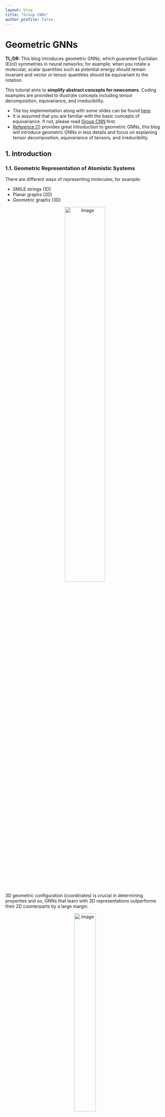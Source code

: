 ```yaml
---
layout: blog
title: "Group CNNs"
author_profile: false
---
```


# Geometric GNNs

**TL;DR:** This blog introduces geometric GNNs, which guarantee Euclidian (E(n)) symmetries in neural networks; for example, when you rotate a molecular, scalar quantities such as potential energy should remain invariant and vector or tensor quantities should be equivariant to the rotation.

This tutorial aims to **simplify abstract concepts for newcomers**. Coding examples are provided to illustrate concepts including tensor decomposition, equivariance, and irreducibility. 

- The toy implementation along with some slides can be found [here](https://github.com/wenhangao21/Tutorials/tree/main/Equivariance).
- It is assumed that you are familiar with the basic concepts of equivariance. If not, please read [Group CNN](https://wenhangao21.github.io/blogs/files/1_gconv/1_gconv/) first.
- [Reference [1]](https://www.chaitjo.com/publication/duval-2023-hitchhikers/) provides great introduction to geometric GNNs, this blog will introduce geometric GNNs in less details and focus on explaining tensor decomposition, equivariance of tensors, and irreducibility.

## 1. Introduction

### 1.1. Geometric Representation of Atomistic Systems

There are different ways of representing molecules; for example:
- SMILE strings (1D)
- Planar graphs (2D)
- Geometric graphs (3D)

<figure style="text-align: center;">
  <img alt="Image" src="https://raw.githubusercontent.com/wenhangao21/wenhangao21.github.io/refs/heads/main/blogs/files/2_geometric_GNNs/representations.png" style="width: 55%; display: block; margin: 0 auto;" />
</figure>

3D geometric configuration (coordinates) is crucial in determining properties and so, GNNs that learn with 3D representations outperforms their 2D counterparts by a large margin.

<figure style="text-align: center;">
  <img alt="Image" src="https://raw.githubusercontent.com/wenhangao21/wenhangao21.github.io/refs/heads/main/blogs/files/2_geometric_GNNs/3d_performance.png" style="width: 40%; display: block; margin: 0 auto;" />
</figure>
  <figcaption style="text-align: center;">GNNs that learn with 3D representations outperforms their 2D counterparts by a large margin. </figcaption>

### 1.2. Graphs and Geometric Graphs

**Graphs** are purely topological objects and **geometric graphs** are a type of graphs where nodes are additionally endowed with <span style="color: red;">geometric information</span>.

<figure style="text-align: center;">
  <img alt="Image" src="https://raw.githubusercontent.com/wenhangao21/wenhangao21.github.io/refs/heads/main/blogs/files/2_geometric_GNNs/geometric_graphs.png" style="width: 55%; display: block; margin: 0 auto;" />
</figure>
  <figcaption style="text-align: center;"> Comparison of graphs and geometric graphs. Figure adopted from [1]. </figcaption>

| Graphs | Geometric Graphs |
|$G = (A,S)$ |$G = (A,S,X,V)$ |
|$A \in \mathbb{R}^{n \times n}:$ Adjacency matrix |$A \in \mathbb{R}^{n \times n}:$ Adjacency matrix |
|$S \in \mathbb{R}^{n \times f}$ : Scalar node features |$S \in \mathbb{R}^{n \times f}$ : Scalar node features |
||$X \in \mathbb{R}^{n \times 3}$ : $xyz$-coordinates |
||$V \in \mathbb{R}^{n \times b \times 3}:$ Geometric features, e.g., velocity|


Here,
- Scalar loosely refers to features without geometric information.
- $n$ is the number of nodes, $f$ and $b$ are the sizes of the scalar and geometric node features, respectively.


### 1.3. Symmetries

We have two types of features: <span style="color: blue;">scalar features</span> and <span style="color: red;">geometric features</span>. We have the following symmetries:

- <span style="color: blue;">Scalar features</span> remain unchanged (invariance).
- <span style="color: red;">Geometric features</span> transform with Euclidean transformations of the system (equivariance).
- Graphs,including geometric graphs, are permutationally equivariant node-wise and invariant graph-wise; it is still the same graph even if the nodes are given in a different order.


<figure style="text-align: center;">
  <img alt="Image" src="https://raw.githubusercontent.com/wenhangao21/wenhangao21.github.io/refs/heads/main/blogs/files/2_geometric_GNNs/symmetries.png" style="width: 75%; display: block; margin: 0 auto;" />
</figure>
  <figcaption style="text-align: center;"> Geometric GNNs should account for all physical symmetries. Figure adopted from [1]. </figcaption>



## 2. Geometric GNNs

### 2.1. GNNs and Geometric Message Passing

Graph Neural Networks (GNNs) are a class of deep learning models designed to operate on graph-structured data by learning node or graph representations through message-passing mechanisms to iteratively update node features to obtain useful hidden representations. In each layer, nodes aggregate information from their neighbors to update their features, allowing GNNs to effectively capture the relational and topological structure of graphs. GNNs are naturally permutation equivariant.

<figure style="text-align: center;">
  <img alt="Image" src="https://raw.githubusercontent.com/wenhangao21/wenhangao21.github.io/refs/heads/main/blogs/files/2_geometric_GNNs/GNN.png" style="width: 75%; display: block; margin: 0 auto;" />
</figure>


- Readers who are not familiar with GNNs are refered to [Stanford CS224W: Machine Learning with Graphs](https://www.youtube.com/playlist?list=PLoROMvodv4rPLKxIpqhjhPgdQy7imNkDn).

For geometric message passing, we condition on geometries. Without loss of generality, let $a_{i j}$ contain geometric information for nodes $i,j$, we can have the following message passing schemes:

$$
\mathbf{m}_{i j}=f_1\left(\mathbf{s}_i, \mathbf{s}_j, a_{ij}\right)
$$



To ensure symmetries
- <span style="color: blue;">Scalar features</span> must be updated in an invariant manner.
- <span style="color: red;">Geometric features</span> must be updated in an equivariant manner.

>　For example, let the relative position be the geometries and $f_1$ be an MLP, the messages $\mathbf{m}_{i j}=f_1\left(\mathbf{s}_i, \mathbf{s}_j, x_j-x_i\right)$ are clearly not equivraiant. 


To make it equivariant (invariant) to $E(3)$, there are in general two directions: <span style="color: blue;">Scalarization</span> and <span style="color: red;">Using Steerable Tensor Features</span>. We term them as <span style="color: blue;">invariant GNNs</span> and <span style="color: red;">equivariant GNNs</span> (Tensor Operations). Invariant GNNs constraint the geometric information that can be utilized, while the other constraints the model operations.

## Scalarization GNNs (Invariant GNNs)

### 2.1. Summarization of Scalarization GNNs

Scalarization networks use invariant quantities as geometries that are conditioned. For example:

- Using relative distances (e.g. SchNet [2]):
	- $\mathbf{m} _{i j}=f_1\left(\mathbf{s}_i, \mathbf{s}_j, d _{i j}\right)$, where $d _{i j}=\left\|x_j-x_i\right\|$
	- $1$-hop, body order $2$, $O(nk)$ to compute invariant quantities with $n$ being the total number of nodes and $k$ being the average degree of a node.
	- This is $E(3)$ invariant, but we limit the expressivity of the model as we cannot distinguish different local geometries. 
	- We cannot distinguish two local neighbourhoods apart using the unordered set of distances only.
	
<figure style="text-align: center;">
  <img alt="Image" src="https://raw.githubusercontent.com/wenhangao21/wenhangao21.github.io/refs/heads/main/blogs/files/2_geometric_GNNs/distance.png" style="width: 20%; display: block; margin: 0 auto;" />
</figure>
  <figcaption style="text-align: center;">The set of distances are the same, but the graphs are different. Image adopted from [1]. </figcaption>
  
- Using relative distances and bond angles (e.g. DimeNet [3]):
	- $\mathbf{m}_ {i j}=f_1\left(s_ i, s_j, d_ {i j}, \sum_{k \in \mathcal{N}_j \backslash\{i\}} f_3\left(s_j, s_k, d _{ij}, d _{j k},\measuredangle i j k\right)\right)$
	- $2$-hop, body order $3$, $O(nk^2)$ to compute invariant quantities
	- This is $E(3)$ invariant, but again we limit the expressivity of the model due to similar reasons.
	
- Using relative distances, bond angles, and torsion angles (e.g. SphereNet [4]):
	- $\boldsymbol{m} _ {i j}=f_1\left(s_i, s_j, d _ {i j}, \sum_{k \in \mathcal{N}_j \backslash\{i\}, l \in \mathcal{N}_k \backslash\{i, j\}} f_3\left(s_k, s_l, d _ {k l}, d _ {i j}, d _ {j k}, \measuredangle i j k, \measuredangle j k l, \measuredangle i j k l\right)\right)$
	- $3$-hop, body order $4$, $O(nk^3)$ to compute invariant quantities
	- This is $SE(3)$ invariant and complete, meaning that it can uniquely determine the 3D configuration of the geometric graph up to $SO(3)$ transformations (Not $E(3)$ because reflections changes the sign of torsians, you can make it $E(3)$ by ignoring the sign). 
	
### 2.2. Pros and Cons

In summary, invariant GNNs update latent representations by scalarizing local geometry information. This is efficient, and we can achieve invariance with simple MLP without specific constraints on the operations or activations we can take. 

Pros:
- Simple usage of network architecture and non-linearities on many-body scalars.
- Great performance on some use-cases (e.g. GemNet on OC20).

Cons:
- Scalability of scalar’s pre-computation. The accounting of higher-order tuples is expensive. 
- Making invariant predictions may still require solving equivariant sub-tasks.
- May lack generalization capabilities (equivariant tasks, multi-domain).

  
## 3. Spherical Tensor GNNs (Equivariant GNNs)

### 3.1. Introduction 

In invariant GNNs, invariants are 'fixed' prior to message passing. In equivariant GNNs, vector/tensor quantities remain available. Equivariant GNNs can also build up invariants 'on the go' during message passing. More layers of message passing can lead to more complex invariants being built up. 

- In invariant GNNs, we work with only scalars $f\left(s_1, s_2, \ldots, s_n\right)$.

- In equivariant GNNs, we work with vectors $f\left(s_1, s_2, \ldots s_n, \boldsymbol{v}_1, \ldots, \boldsymbol{v}_m\right)$.

Instantiation - "Scalar-vector" GNNs:
- Scalar message:

$$
\mathbf{m}_i:=f_1\left(\mathbf{s}_i,\left\|\mathbf{v} _ {\mathbf{i}}\right\|\right) + \sum _ {j \in \mathcal{N}_i} f_2\left(\mathbf{s}_i, \mathbf{s}_j,\left\|\vec{x} _ {i j}\right\|,\left\|\boldsymbol{v}_j\right\|, \vec{x} _ {i j} \cdot \mathbf{v}_j, \vec{x} _ {i j} \cdot \mathbf{v}_i, \mathbf{v}_i \cdot \mathbf{v}_j\right).
$$

- Vector message:

$$
\begin{aligned}
\overrightarrow{\mathbf{m}}_i:=f_3\left(\mathbf{s}_i,\left\|\mathbf{v} _ {\mathbf{i}}\right\|\right) \odot \mathbf{v}_i & +\sum _ {j \in \mathcal{N}_i} f _ 4\left(\mathbf{s}_i, \mathbf{s}_j,\left\|\vec{x} _ {i j}\right\|,\left\|\boldsymbol{v}_j\right\|, \vec{x} _ {i j} \cdot \mathbf{v}_j, \vec{x} _ {i j} \cdot \mathbf{v}_i, \mathbf{v}_i \cdot \mathbf{v}_j\right) \odot \mathbf{v}_j \\
& +\sum _ {j \in \mathcal{N}_i} f_5\left(\mathbf{s}_i, \mathbf{s}_j,\left\|\vec{x} _ {i j}\right\|,\left\|\boldsymbol{v}_j\right\|, \vec{x} _ {i j} \cdot \mathbf{v}_j, \vec{x} _ {i j} \cdot \mathbf{v}_i, \mathbf{v}_i \cdot \mathbf{v}_j\right) \odot \vec{x} _ {i j}.
\end{aligned}
$$
	- where $\vec{x} _ {i j} = \vec{x} _ {j} - \vec{x} _ {i}$ denotes the relative position vector and $\odot$ denotes a scalar-vector multiplication. 

Clearly, we can achieve equivariance while using geometric features $\mathbf{v}_i$-s and $\vec{x} _ {i j}$-s, but we have to constraint the model operations. The high-level idea is to keep track of the "types" of the objects and apply equivariant operations; we treat scalar and vector features separately and ensure that they are maintained the same type through message passing.

As of now, we are constrained to have only scalar or vector features. What about higher order tensors?
 

### 3.2. Catersian Tensors and Tensor Products

A tensor is a multi-dimensional array with directional information. A rank-$n$ *Cartesian tensor* $T$ can be viewed as a multidimensional array with $n$ indices, i.e., $T _ {\mathrm{i} _ 1 \mathrm{i} _ 2 \cdots \mathrm{i} _ n}$ with $i_k \in$ $\{1,2,3\}$ for $\forall k \in\{1, \cdots, n\}$. Furthermore, each index of $T _ {i_1 i_2 \cdots i_n}$ transformsindependently as a vector under rotation.

<figure style="text-align: center;">
  <img alt="Image" src="https://raw.githubusercontent.com/wenhangao21/wenhangao21.github.io/refs/heads/main/blogs/files/2_geometric_GNNs/cartesian_tensors.png" style="width: 50%; display: block; margin: 0 auto;" />
</figure>

- For a rotation represented by an orthogonal matrix $R$ , the components of $T$ transform as follows:

$$
T_{i_1^{\prime} i_2^{\prime} \cdots i_n^{\prime}}=\sum _ {i_1, i_2, \ldots, i_n} R _ {i_1^{\prime} i_1} R _ {i_2^{\prime} i_2} \cdots R _ {i_n^{\prime} i_n} T _ {i_1 i_2 \cdots i_n}.
$$ 


Equivalently, in index notation with Einstein summation convention, this can be written compactly as (refered to this [StackOverflow Post](https://stackoverflow.com/questions/26089893/understanding-numpys-einsum) for einsum operations):

$$
T_{i_1^{\prime} i_2^{\prime} \cdots i_n^{\prime}}=R _ {i_1^{\prime} i_1} R _ {i_2^{\prime} i_2} \cdots R _ {i_n^{\prime} i_n} T _ {i_1 i_2 \cdots i_n}.
$$

A vector (rank-$1$ tensor) $v$ in 3D Euclidean space $\mathbb{R}^3$ can be expressed in the familiar Cartesian coordinate system in the standard basis:

$$
\mathbf{e} _ x=\left(\begin{array}{l}1 \\\ 0 \\\ 0\end{array}\right) \mathbf{e} _ y=\left(\begin{array}{l}0 \\\ 1 \\\ 0\end{array}\right) \mathbf{e} _ z=\left(\begin{array}{l}0 \\\ 0 \\\ 1\end{array}\right).
$$

When you perform the tensor (or outer) product of two vectors in $\mathbb{R}^3$, you obtain a matrix (or a rank2 tensor). If you have two vectors 

$$\mathbf{u}=\left(\begin{array}{c}u_x \\\ u_y \\\ u_z\end{array}\right) \text{ and }\mathbf{v}=\left(\begin{array}{c}v_x \\\ v_y \\\ v_z\end{array}\right),$$

their tensor product $\mathbf{u} \otimes \mathbf{v}$ is given by:

$$
\mathbf{u} \otimes \mathbf{v}=\left(\begin{array}{c}
u_x \\
u_y \\
u_z
\end{array}\right) \otimes\left(\begin{array}{c}
v_x \\
v_y \\
v_z
\end{array}\right)=\left(\begin{array}{lll}
u_x v_x & u_x v_y & u_x v_z \\
u_y v_x & u_y v_y & u_y v_z \\
u_z v_x & u_z v_y & u_z v_z
\end{array}\right)
$$

FYI: The definition of outer product of two functions: $(f \otimes g)(x, y)=f(x) g(y)$.

In terms of basis, if $\mathbf{u}$ and $\mathbf{v}$ are expressed in the standard basis $\{\mathbf{e}_x, \mathbf{e}_y, \mathbf{e}_z\}$, the resulting tensor product $\mathbf{u} \otimes \mathbf{v}$ can be viewed as a linear combination of the outer products of the basis vectors:

$$
\begin{gathered}
\mathbf{u} \otimes \mathbf{v}=u_x v_x\left(\mathbf{e}_x \otimes \mathbf{e}_x\right)+u_x v_y\left(\mathbf{e}_x \otimes \mathbf{e}_y\right)+u_x v_z\left(\mathbf{e}_x \otimes \mathbf{e}_z\right)+u_y v_x\left(\mathbf{e}_y \otimes \mathbf{e}_x\right)+u_y v_y\left(\mathbf{e}_y \otimes \mathbf{e}_y\right)+u_y v_z\left(\mathbf{e}_y \otimes \mathbf{e}_z\right)+u_z v_x\left(\mathbf{e}_z \otimes \mathbf{e}_x\right) \\
+u_z v_y\left(\mathbf{e}_z \otimes \mathbf{e}_y\right)+u_z v_z\left(\mathbf{e}_z \otimes \mathbf{e}_z\right)
\end{gathered}
$$


The basis are given by:

$$
\mathbf{e}_x \otimes \mathbf{e}_x=\left(\begin{array}{ccc}
1 & 0 & 0 \\
0 & 0 & 0 \\
0 & 0 & 0
\end{array}\right), \mathbf{e}_x \otimes \mathbf{e}_y=\left(\begin{array}{ccc}
0 & 1 & 0 \\
0 & 0 & 0 \\
0 & 0 & 0
\end{array}\right), \mathbf{e}_x \otimes \mathbf{e}_z=\left(\begin{array}{lll}
0 & 0 & 1 \\
0 & 0 & 0 \\
0 & 0 & 0
\end{array}\right), \mathbf{e}_y \otimes \mathbf{e}_x=\left(\begin{array}{ccc}
0 & 0 & 0 \\
1 & 0 & 0 \\
0 & 0 & 0
\end{array}\right), \ldots.
$$



### 3.3. Representations and Irreducibility

A *representation* $\rho: G \rightarrow G L(V)$ is a group homomorphism from G to the general linear group $G L(V)$. That is, $\rho(g)$ is a linear transformation parameterized by group elements $g \in G$ that transforms some vector $\mathbf{v} \in V$ (e.g. an image or a tensor) such that

$$
\rho\left(g^{\prime}\right) \circ \rho(g)[\mathbf{v}]=\rho\left(g^{\prime} \cdot g\right)[\mathbf{v}].
$$

> Example: The representation of $SO(3)$ acting on a geometric 3D vector is a $3 \times 3$ orthogonal matrices with determinant $1$.

A representation $\rho: G \rightarrow G L(V)$ is said to be *irreducible* if there are no proper non-zero subspaces $W$ of $V$ that are invariant under all group actions, i.e., $\rho(g) W \subseteq W$ for all $g \in G$. In other words, $V$ cannot be split into smaller subspaces that are individually invariant under the group action.

If a representation is reducible, it can be *decomposed* into a direct sum of irreducible representations (irreps). A block diagonal matrix can represent the direct sum of the matrices that lie along the diagonal. An irreducible representation cannot be decomposed further in this way.
> Note: A block diagonal matrix does not necessarily indicate irreducibility; it might be further reduced or decomposed.

Irreducible representations are the "building blocks" of more complex representations. Representations are decomposed into indepedent simpler parts.

The representations of rotations for rank-$2$ Catersian tensors are generally reducible. Let $R$ be a rotation matrix for rank-$1$ Catersian tensors, we can write the representation on rank-$2$ Catersian tensors as $R_2 \in \mathbb{R}^{3\times 3\times 3\times3} = R \otimes R$. Here we losely abuse the notation $\otimes$ to denote $(A \otimes B)_{i j, k l}=a_{i j} \cdot b_{k l}$, it is more formally known as the Kronecker product. For details, refer to the [implementation](https://github.com/wenhangao21/Tutorials/tree/main/Equivariance) provided. 

<figure style="text-align: center;">
  <img alt="Image" src="https://raw.githubusercontent.com/wenhangao21/wenhangao21.github.io/refs/heads/main/blogs/files/2_geometric_GNNs/reducible_irreducible.png" style="width: 50%; display: block; margin: 0 auto;" />
</figure>
<figcaption style="text-align: center;">Left: Visualization of the representation of a rotation on rank-$2$ Cartesian tensors. Right: Visualization of the representation after decomposition. </figcaption>

### 3.4. Decomposing Cartesian Tensors into Spherical Tensors

Now, as before, if we wish to maintain equivariance through message passing, we have to treat each rank separately. A general strategy is to treat each tensors as an entity and apply a single weight on it. However, the size of the tensor grow exponentially as the rank of the tensor, and it does not scale well. We can decompose the Cartesian tensor space into simpler parts (a direct sum of some subspaces).
  
- Each subspace acts independently under the actions of the rotation group (irreducible representations).
- Tensors in each subspace have the same "type".
- Like scalar-vector networks, we apply equivariant operations to each type.

<figure style="text-align: center;">
  <img alt="Image" src="https://raw.githubusercontent.com/wenhangao21/wenhangao21.github.io/refs/heads/main/blogs/files/2_geometric_GNNs/decomposition_rank2.png" style="width: 40%; display: block; margin: 0 auto;" />
</figure>
<figcaption style="text-align: center;">Example: Decomposing a rank-2 Cartesian tensor into Spherical tensors. </figcaption>

Specifically, this process is a change of basis.

---

**Change of Basis**:

Let $\vec{v} \in V$ be a vector. Fix a basis $\{e _ 1, \ldots, e _ n\}$, whence you have
$\vec{v}=\sum _ {i=1}^n e _ i v^i=\left(e _ 1, \ldots e _ n\right) \cdot\left(v^1, \ldots, v^n\right)^T$.

Then a change of basis is equivalent to the choice of an invertible $n \times n$ matrix $M$ via

$\vec{v}=\left(e _ 1, \ldots, e _ n\right) M M^{-1}\left(v^1, \ldots, v^n\right)^T=\left(\epsilon _ 1, \ldots, \epsilon _ n\right) \cdot\left(\nu^1, \ldots, \nu^n\right)^T$, where $\{\epsilon _ 1, \ldots, \epsilon _ n\}$ is the new basis and $\nu^1, \ldots, \nu^n$ are the new coefficients.

---





## 4. Regular Group CNN and $SE(2)$ Equivariance

### 4.1. Definition: $SE(2)$ Lifting Correlation

To make the function defined on the group of interest, we define the **lifting operation**. The lifting correlation of $f$ and $g$ is written as $f \star_{SE(2)} g$, denoting the operator with the symbol $\star_{SE(2)}$. It is defined as the integral of the product of the two functions after one is shifted and rotated. As such, it is a particular kind of integral transform:  
<!-- 
$$
(k \star_{SE(2)} f)(x, \theta):=\int_{\mathbb{R}^2} k\Big(\mathbf{R}^{-1}_{\theta}(x'-x)\Big)f(x') d x'  = \int_{\mathbb{R}^2} [\mathscr{L}_{g=(x, \theta)}k(x')]f(x') d x' = \left\langle \mathscr{L}_{g=(x, \theta)}k, f \right\rangle_{\mathbb{L}_2\left(\mathbb{R}^2\right)} .
$$
-->
<figure style="text-align: center;">
  <img alt="Lifting" src="https://raw.githubusercontent.com/wenhangao21/wenhangao21.github.io/refs/heads/main/blogs/files/1_gconv/gconv_math.png" style="width: 75%; display: block; margin: 0 auto;" />
</figure>

Lifting correlation raises the feature map to a higher dimension that represents rotation. Now, planar rotation becomes a planar rotation in the $xy$-axes and a periodic shift (translation) in the $\theta$-axis.  

<figure style="text-align: center;">
  <img alt="Lifting" src="https://raw.githubusercontent.com/wenhangao21/wenhangao21.github.io/refs/heads/main/blogs/files/1_gconv/lifting.png" style="width: 65%; display: block; margin: 0 auto;" />
</figure>
  <figcaption style="text-align: center;">Figure 6: Lifting operation convolves the input with rotated copies of the kernel to reflect the SE(2) group. An additional dimension is included to reflect the rotation angles.</figcaption>
  

### 4.2. Demonstration: Lifting Correlation with the $p_4$ Rotation Group

The $p_4$ group can be described as a semi-direct product:

$$
p_4=C_4 \ltimes \mathbb{Z}^2,
$$

where:
- $C_4$ : The cyclic group of order 4 representing the rotational symmetries.
- $\mathbb{Z}^2$ : The group of translations in the plane (not $\mathbb{R}^2$ because images are discrete).


The lifting operation will simply convolve the input with the kernels rotated by $0^\circ$, $90^\circ$, $180^\circ$, and $270^\circ$, respectively. The result contains $4$ feature maps that correspond to these angles.

```python
def lift_correlation(image, kernel):
    """
    Apply lifting correlation/convolution on an image.

    Parameters:
    - image (numpy.ndarray): The input image as a 2D array, size (s,s)
    - conv_kernel (numpy.ndarray): The convolution kernel as a 2D array.

    Returns:
    - numpy.ndarray: Resulting feature maps after lifting correlation, size (|G|,s,s)
    """
    results = []
    for i in range(4):  # apply rotations to the kernel and convolve with the input
        rotated_kernel = np.rot90(conv_kernel, i)
        result = convolve2d(image, rotated_kernel, mode='same', boundary='symm')
        results.append(result)
    return np.array(results)
```

The resulting feature maps in the group space are equivariant (rotation in the input $\mapsto$ planar rotation + periodic shift in the output features).

<figure style="text-align: center;">
  <img alt="Lifting" src="https://raw.githubusercontent.com/wenhangao21/wenhangao21.github.io/refs/heads/main/blogs/files/1_gconv/lifted_features.png" style="width: 80%; display: block; margin: 0 auto;" />
</figure>
  <figcaption style="text-align: center;">Figure 6: Lifting correlation includes an additional dimension to reflect the rotation angles. Now, a rotation in the input will results in a planar rotation in the spatial dimensions and a periodic shift (translation) in the angular dimension (this specifies the equivariance of the lifting correlation). </figcaption>

### 4.3. Definition: $SE(2)$ Group Cross Correlations

Now, the function is already defined on the group of interest after lifting. We still need to convolve over the group of interest and make the kernel reflect the actions of the group of interest.  

The group correlation of $f$ and $g$ is written as $f \star_{SE(2)} g$, denoting the operator with the symbol $\star_{SE(2)}$. It is defined as the integral of the product of the two functions after one is shifted and rotated:  

<figure style="text-align: center;">
  <img alt="Cross Correlation" src="https://raw.githubusercontent.com/wenhangao21/wenhangao21.github.io/refs/heads/main/blogs/files/1_gconv/gconv_math2.png" style="width: 75%; display: block; margin: 0 auto;" />
</figure>

Although the examples are given for the group $\mathrm{SE}(2)$, the idea can generalize to other affine groups (semi-direct product groups).  

If we look carefully at how rotational equivariance is achieved, we find that it basically adds a rotation dimension represented by an axis $\theta$. Thus, the rotational equivariance problem now becomes a translation equivariance problem, which can be solved easily by convolution/cross-correlation.  

$$\text { translational weight sharing } \Longleftrightarrow \quad \text { translation group equivariance }$$

$$\text { affine weight sharing } \Longleftrightarrow \quad \text { affine group equivariance }$$

Note: Translations and $H$-transformations form so-called affine groups: $\operatorname{Aff}(H) := \left(\mathbb{R}^d, +\right) \rtimes H.$  

### 4.4. Demonstration: Cross Correlation with the $p_4$ Rotation Group
Now, we have to reflect the differences in formulation between the lifting correlation and cross-correlation in the code as well.  

```python
def p4_group_convolution(features, kernel):
    """
    Perform P4 group convolution on a set of feature maps on P4 group.

    Parameters:
    - features (numpy.ndarray): A 3D array of feature maps with shape (|G|, s, s).
    - kernel (numpy.ndarray): A 2D array representing the convolution kernel.

    Returns:
    - numpy.ndarray: feature maps after the P4 group convolution with shape (|G|, s, s).
    """
    output = np.zeros_like(features)
    # Perform convolution for each feature map, convolve over both planar and angular axes
    for i in range(features.shape[0]):
        feature_map = features[i]
        result = np.zeros_like(feature_map)
        # SE(2) group on the kernels
        for j in range(4):
            rotated_kernel = np.rot90(kernel, j)  
            result += convolve2d(feature_map, rotated_kernel, mode='same', boundary='symm')
        output[i] = result
    return output
```

Similar to above, you can check that the resulting feature maps in the group space are equivariant (rotation in the input $\mapsto$ planar rotation + periodic shift in the output features).  

In actual implementation, the group dimension can be added to the channel dimension:  

<figure style="text-align: center;">
  <img alt="Invariance and Equivariance" src="https://raw.githubusercontent.com/wenhangao21/wenhangao21.github.io/refs/heads/main/blogs/files/1_gconv/group_conv_channel_implementation.png" style="width: 85%; display: block; margin: 0 auto;" />
</figure>
  <figcaption style="text-align: center;">Figure 7: Actual Implementation of Group CNNs: The group dimension is added to the channel dimension. </figcaption>
  
### 4.5. Overall Group CNN Pipeline
Overall, Group CNNs have the following structures:

1. **Lifting Layer (Generate group equivariant feature maps):**  
   - 2D input $\Rightarrow$ 3D feature maps with the third dimension representing rotation.  

2. **Group Conv Layers (Convolve over the group space):**  
   - 3D feature maps $\Rightarrow$ 3D feature maps.  

3. **Projection Layer (Collapse the group dimension):**  
   - **Invariance:** 3D feature map $\Rightarrow$ 2D feature map by (e.g., max/avg) pooling over the $\theta$ dimension. Now, it is invariant in the $\theta$ dimension.  
   - **Equivariance:** The resulting 2D feature map is rotation equivariant with respect to the input.  

<figure style="text-align: center;">
  <img alt="Invariance and Equivariance" src="https://raw.githubusercontent.com/wenhangao21/wenhangao21.github.io/refs/heads/main/blogs/files/1_gconv/GCNN.png" style="width: 85%; display: block; margin: 0 auto;" />
</figure>
  <figcaption style="text-align: center;">Figure 8: Overall Structure of Group CNNs: Group Lifting Layer $\Rightarrow$ Group Convolution Layers $\Rightarrow$ Group Projection Layer. Figure Source: [5]. </figcaption>

## 5. High-level Ideas on $SE(2)$ Steerable CNNs

### 5.1 From Group CNNs to Steerable CNNs
Group CNNs typically work with discrete groups of transformations, such as the $p_4$ group we have considered. However, many groups, including the rotation group, are continuous. You may perform very fine-grained discretization to capture the continuous nature of such groups, but the computational hurdle is intractable, and even so, discretizations still lose some of the continuity inherent in the group structure.  

In a single sentence, steerable CNNs **interpolate** discrete (in terms of the rotation dimension) feature maps from group CNNs using Fourier/trigonometric interpolations.  

- After the lifting layer, we have an extra dimension $\theta$ for the rotation angles. If we look at a specific pixel location, we can view all the feature values at this location as a periodic function $f: \theta \in [0, 2\pi) \mapsto \mathbb{R}$.  

<figure style="text-align: center;">
  <img alt="Cross Correlation" src="https://raw.githubusercontent.com/wenhangao21/wenhangao21.github.io/refs/heads/main/blogs/files/1_gconv/fiber.png" style="width: 45%; display: block; margin: 0 auto;" />
</figure>

- How do we get continuous functions from discrete values? The answer is interpolation. As this function is periodic and defined on $[0, 2\pi)$, it is very natural to represent this function as a Fourier series. We can get the Fourier coefficients from discrete points, e.g., $0^\circ$, $90^\circ$, $180^\circ$, and $270^\circ$, by performing a discrete Fourier transform.  

- Now, a periodic shift (translation) is a phase shift on these coefficients (Fourier shift theorem), and convolution is a point-wise multiplication with the coefficients.  

- A little caveat: this is an approximation to equivariance if the degrees of rotation are not one of those discrete points.  

For details, the readers are refered to [2]. 


## References

[1] A Hitchhiker's Guide to Geometric GNNs for 3D Atomic Systems, Duvel et al

[2] SchNet: A Continuous-filter Convolutional Neural Network for Modeling Quantum Interactions, Kristof T. Schütt et al.

[3] Directional Message Passing for Molecular Graphs, Johannes Gasteiger et al.

[4] Spherical Message Passing for 3D Graph Networks, Yi Liu et al.


## Other Useful Resources for Starters

### Lecture Recordings
1. [First Italian School on Geometric Deep Learning](https://www.youtube.com/playlist?list=PLn2-dEmQeTfRQXLKf9Fmlk3HmReGg3YZZ) (Very nice mathematical prerequisites)
2. [Group Equivariant Deep Learning (UvA - 2022)](https://www.youtube.com/playlist?list=PL8FnQMH2k7jzPrxqdYufoiYVHim8PyZWd)

